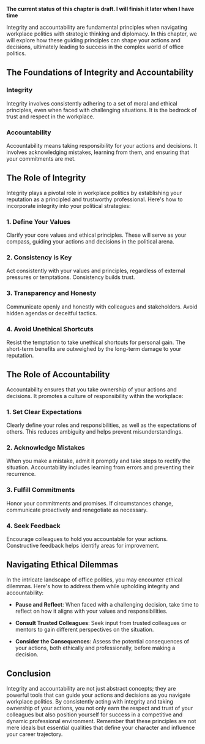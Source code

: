 **The current status of this chapter is draft. I will finish it later when I have time**

Integrity and accountability are fundamental principles when navigating workplace politics with strategic thinking and diplomacy. In this chapter, we will explore how these guiding principles can shape your actions and decisions, ultimately leading to success in the complex world of office politics.

The Foundations of Integrity and Accountability
-----------------------------------------------

### **Integrity**

Integrity involves consistently adhering to a set of moral and ethical principles, even when faced with challenging situations. It is the bedrock of trust and respect in the workplace.

### **Accountability**

Accountability means taking responsibility for your actions and decisions. It involves acknowledging mistakes, learning from them, and ensuring that your commitments are met.

The Role of Integrity
---------------------

Integrity plays a pivotal role in workplace politics by establishing your reputation as a principled and trustworthy professional. Here's how to incorporate integrity into your political strategies:

### **1. Define Your Values**

Clarify your core values and ethical principles. These will serve as your compass, guiding your actions and decisions in the political arena.

### **2. Consistency is Key**

Act consistently with your values and principles, regardless of external pressures or temptations. Consistency builds trust.

### **3. Transparency and Honesty**

Communicate openly and honestly with colleagues and stakeholders. Avoid hidden agendas or deceitful tactics.

### **4. Avoid Unethical Shortcuts**

Resist the temptation to take unethical shortcuts for personal gain. The short-term benefits are outweighed by the long-term damage to your reputation.

The Role of Accountability
--------------------------

Accountability ensures that you take ownership of your actions and decisions. It promotes a culture of responsibility within the workplace:

### **1. Set Clear Expectations**

Clearly define your roles and responsibilities, as well as the expectations of others. This reduces ambiguity and helps prevent misunderstandings.

### **2. Acknowledge Mistakes**

When you make a mistake, admit it promptly and take steps to rectify the situation. Accountability includes learning from errors and preventing their recurrence.

### **3. Fulfill Commitments**

Honor your commitments and promises. If circumstances change, communicate proactively and renegotiate as necessary.

### **4. Seek Feedback**

Encourage colleagues to hold you accountable for your actions. Constructive feedback helps identify areas for improvement.

Navigating Ethical Dilemmas
---------------------------

In the intricate landscape of office politics, you may encounter ethical dilemmas. Here's how to address them while upholding integrity and accountability:

* **Pause and Reflect**: When faced with a challenging decision, take time to reflect on how it aligns with your values and responsibilities.

* **Consult Trusted Colleagues**: Seek input from trusted colleagues or mentors to gain different perspectives on the situation.

* **Consider the Consequences**: Assess the potential consequences of your actions, both ethically and professionally, before making a decision.

Conclusion
----------

Integrity and accountability are not just abstract concepts; they are powerful tools that can guide your actions and decisions as you navigate workplace politics. By consistently acting with integrity and taking ownership of your actions, you not only earn the respect and trust of your colleagues but also position yourself for success in a competitive and dynamic professional environment. Remember that these principles are not mere ideals but essential qualities that define your character and influence your career trajectory.
